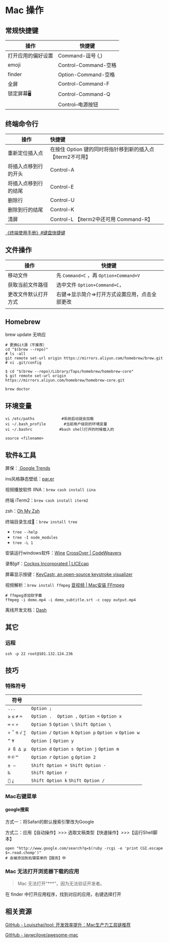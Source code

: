 # Mac 操作

## 常规快捷键

| 操作        | 快捷键                |
| --------- | ------------------ |
| 打开应用的偏好设置 | Command-逗号 (,)     |
| emoji     | Control-Command-空格 |
| finder    | Option-Command-空格  |
| 全屏        | Control-Command-F  |
| 锁定屏幕🖥    | Control-Command-Q  |
|           | Control–电源按钮       |

## 终端命令行

| 操作         | 快捷键                                  |
| ---------- |:------------------------------------ |
| 重新定位插入点    | 在按住 Option 键的同时将指针移到新的插入点【iterm2不可用】 |
| 将插入点移到行的开头 | Control-A                            |
| 将插入点移到行的结尾 | Control-E                            |
| 删除行        | Control-U                            |
| 删除到行的结尾    | Control-K                            |
| 清屏         | Control-L 【iterm2中还可用 Command-R】     |

[《终端使用手册》#键盘快捷键](https://support.apple.com/zh-cn/guide/terminal/welcome/mac)

## 文件操作

| 操作         | 快捷键                                 |
| ---------- | ----------------------------------- |
| 移动文件       | 先 `Command+C` ，再 `Option+Command+V` |
| 获取当前文件路径   | 选中文件 `Option+Command+C`，            |
| 更改文件默认打开方式 | 右键=>显示简介=>打开方式设置应用，点击全部更改           |
|            |                                     |

## Homebrew

brew update 无响应

```shell
# 更换Git源（不推荐）
cd "$(brew --repo)"
# ls -all
git remote set-url origin https://mirrors.aliyun.com/homebrew/brew.git
# vi .git/config

$ cd "$(brew --repo)/Library/Taps/homebrew/homebrew-core"
$ git remote set-url origin https://mirrors.aliyun.com/homebrew/homebrew-core.git
```

```shell
brew doctor
```

## 环境变量

```shell
vi /etc/paths            #系统启动就会加载
vi ~/.bash_profile        #当前用户级别的环境变量
vi ~/.bashrc            #bash shell打开的时候载入的

source <filename>
```

## 软件&工具

屏保：[ Google Trends](https://trends.google.com/trends/hottrends/visualize?nrow=5&ncol=5)

ins风格静态壁纸：[par.er](http://paper.meiyuan.in/)

视频播放软件 IINA：`brew cask install iina`

终端 iTerm2：`brew cask install iterm2`

zsh：[Oh My Zsh](https://ohmyz.sh/)

终端目录生成🌲：`brew install tree`

- `tree --help`
- `tree -I node_modules`
- `tree -L 1`

安装运行windows软件：[Wine](https://wiki.winehq.org/MacOS)  [CrossOver | CodeWeavers](https://www.codeweavers.com/crossover#mac)

录制gif：[Cockos Incorporated | LICEcap](https://www.cockos.com/licecap/)

屏幕显示按键：[KeyCastr, an open-source keystroke visualizer](https://github.com/keycastr/keycastr)

视频解析：`brew install ffmpeg` [音视频 | Mac安装 FFmpeg](https://juejin.cn/post/6862577150420058126)

```shell
# ffmpeg添加软字幕
ffmpeg -i demo.mp4 -i demo_subtitle.srt -c copy output.mp4
```

离线开发文档：[Dash](https://kapeli.com/dash)

## 其它

### 远程

```shell
ssh -p 22 root@101.132.124.236 
```

## 技巧

### 特殊符号

| 符号                  |                                                        |
| ------------------- | ------------------------------------------------------ |
| `...`               | `Option ;`                                             |
| `≥` `≤` `≠` `≈`     | `Option .`    `Option ,` `Option =` `Option x`         |
| `∞` `«` `»`         | `Option 5` `Option \` `Shift Option \`                 |
| `÷` `˚` `π` `√` `∑` | `Option /` `Option k` `Option p` `Option v` `Option w` |
| `“` `¥`             | `Option [` `Option y`                                  |
| `∂`  `ß`  `∆`  `µ`  | `Option d` `Option s`  `Option j` `Option m`           |
| `®` `©` `™`         | `Option r` `Option g` `Option 2`                       |
| `±`  `—`            | `Shift Option =`  `Shift Option -`                     |
| `‰`                 | `Shift Option r`                                       |
| `` `¿`             | `Shift Option k` `Shift Option /`                      |

### Mac右键菜单

#### google搜索

方式一：将Safari的默认搜索引擎改为Google

方式二：应用【自动操作】>>> 选取文稿类型【快速操作】>>>【运行Shell脚本】

```shell
open "http://www.google.com/search?q=$(ruby -rcgi -e 'print CGI.escape $<.read.chomp')"
# 会被添加到右键菜单的【服务】中
```

### Mac 无法打开浏览器下载的应用

> Mac 无法打开“***”，因为无法验证开发者。

在 finder 中打开应用程序，找到对应的应用，右键选择打开

## 相关资源

[GitHub - Louiszhai/tool: 开发效率提升：Mac生产力工具链推荐](https://github.com/Louiszhai/tool)

[GitHub - jaywcjlove/awesome-mac](https://github.com/jaywcjlove/awesome-mac)
